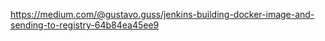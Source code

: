 https://medium.com/@gustavo.guss/jenkins-building-docker-image-and-sending-to-registry-64b84ea45ee9
